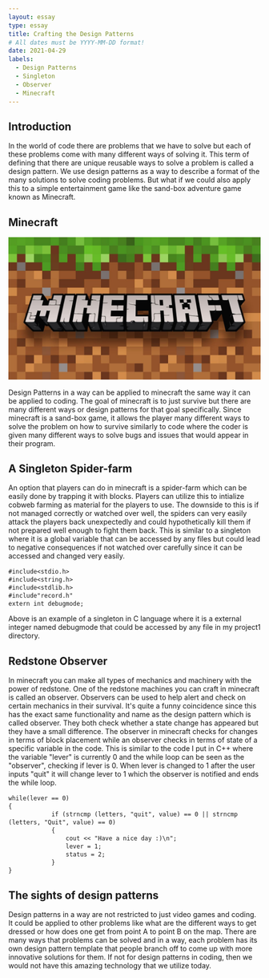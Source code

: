 ```yaml
---
layout: essay
type: essay
title: Crafting the Design Patterns
# All dates must be YYYY-MM-DD format!
date: 2021-04-29
labels:
  - Design Patterns
  - Singleton
  - Observer
  - Minecraft
---
```


## Introduction

In the world of code there are problems that we have to solve but each of these problems come with many different ways of solving it. This term of defining that there are unique reusable ways to solve a problem is called a design pattern. We use design patterns as a way to describe a format of the many solutions to solve coding problems. But what if we could also apply this to a simple entertainment game like the sand-box adventure game known as Minecraft.

## Minecraft

<img class="ui tiny left circular floated image" src="../images/minecraft-logo-2.jpg">

Design Patterns in a way can be applied to minecraft the same way it can be applied to coding. The goal of minecraft is to just survive but there are many different ways or design patterns for that goal specifically. Since minecraft is a sand-box game, it allows the player many different ways to solve the problem on how to survive similarly to code where the coder is given many different ways to solve bugs and issues that would appear in their program.

## A Singleton Spider-farm

An option that players can do in minecraft is a spider-farm which can be easily done by trapping it with blocks. Players can utilize this to intialize cobweb farming as material for the players to use. The downside to this is if not managed correctly or watched over well, the spiders can very easily attack the players back unexpectedly and could hypothetically kill them if not prepared well enough to fight them back. This is similar to a singleton where it is a global variable that can be accessed by any files but could lead to negative consequences if not watched over carefully since it can be accessed and changed very easily.

```
#include<stdio.h>
#include<string.h>
#include<stdlib.h>
#include"record.h"
extern int debugmode;
```

Above is an example of a singleton in C language where it is a external integer named debugmode that could be accessed by any file in my project1 directory. 

## Redstone Observer

In minecraft you can make all types of mechanics and machinery with the power of redstone. One of the redstone machines you can craft in minecraft is called an observer. Observers can be used to help alert and check on certain mechanics in their survival. It's quite a funny coincidence since this has the exact same functionality and name as the design pattern which is called observer. They both check whether a state change has appeared but they have a small difference. The observer in minecraft checks for changes in terms of block placement while an observer checks in terms of state of a specific variable in the code. This is similar to the code I put in C++ where the variable "lever" is currently 0 and the while loop can be seen as the "observer", checking if lever is 0. When lever is changed to 1 after the user inputs "quit" it will change lever to 1 which the observer is notified and ends the while loop.

```
while(lever == 0)
{
            if (strncmp (letters, "quit", value) == 0 || strncmp (letters, "Quit", value) == 0)
            {
                cout << "Have a nice day :)\n";
                lever = 1;
                status = 2;
            }
}
```

## The sights of design patterns

Design patterns in a way are not restricted to just video games and coding. It could be applied to other problems like what are the different ways to get dressed or how does one get from point A to point B on the map. There are many ways that problems can be solved and in a way, each problem has its own design pattern template that people branch off to come up with more innovative solutions for them. If not for design patterns in coding, then we would not have this amazing technology that we utilize today.

